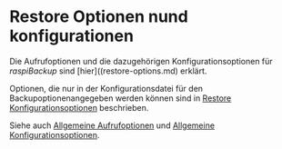 # Restore Optionen nund konfigurationen

Die Aufrufoptionen und die dazugehörigen Konfigurationsoptionen
für *raspiBackup* sind [hier]((restore-options.md) erklärt.

Optionen, die nur in der Konfigurationsdatei für den Backupoptionenangegeben 
werden können sind in [Restore Konfigurationsoptionen](restore-config-options.md)
beschrieben. 

Siehe auch [Allgemeine Aufrufoptionen](general-options.md) und [Allgemeine Konfigurationsoptionen](general-config-options.md).

[.status]: restructured
